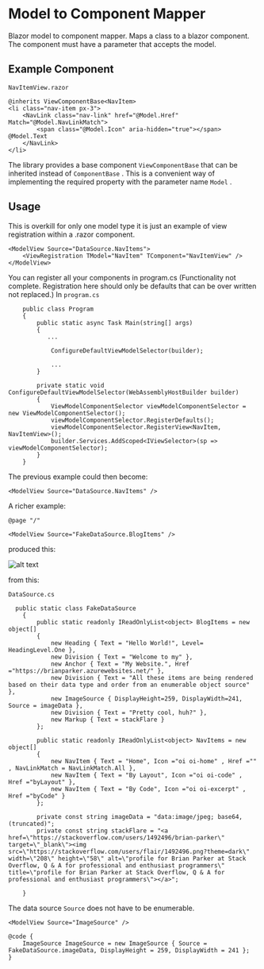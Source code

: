 # Model to Component Mapper
Blazor model to component mapper. Maps a class to a blazor component. The component must have a parameter that accepts the model.

## Example Component
```NavItemView.razor```

```
@inherits ViewComponentBase<NavItem>
<li class="nav-item px-3">
    <NavLink class="nav-link" href="@Model.Href" Match="@Model.NavLinkMatch">
        <span class="@Model.Icon" aria-hidden="true"></span> @Model.Text
    </NavLink>
</li>
```

The library provides a base component ``` ViewComponentBase ``` that can be inherited instead of ``` ComponentBase ``` . This is a convenient way of implementing the required property with the parameter name ``` Model ``` .

## Usage
This is overkill for only one model type it is just an example of view registration within a .razor component.
```
<ModelView Source="DataSource.NavItems">
    <ViewRegistration TModel="NavItem" TComponent="NavItemView" />
</ModelView>
```

You can register all your components in program.cs (Functionality not complete. Registration here should only be defaults that can be over written not replaced.)
In ```program.cs``` 

```
    public class Program
    {
        public static async Task Main(string[] args)
        {
           ...

            ConfigureDefaultViewModelSelector(builder);

            ...
        }

        private static void ConfigureDefaultViewModelSelector(WebAssemblyHostBuilder builder)
        {
            ViewModelComponentSelector viewModelComponentSelector = new ViewModelComponentSelector();
            viewModelComponentSelector.RegisterDefaults();
            viewModelComponentSelector.RegisterView<NavItem, NavItemView>();
            builder.Services.AddScoped<IViewSelector>(sp => viewModelComponentSelector);
        }
    }
 ```

The previous example could then become:

```
<ModelView Source="DataSource.NavItems" />
```

A richer example:


```
@page "/"

<ModelView Source="FakeDataSource.BlogItems" />
```

produced this:

![alt text](https://user-images.githubusercontent.com/8317299/95257997-d94d1900-0870-11eb-99f5-832aba33f2f0.png)


from this:

```DataSource.cs```

```
  public static class FakeDataSource
    {
        public static readonly IReadOnlyList<object> BlogItems = new object[]
        {
            new Heading { Text = "Hello World!", Level= HeadingLevel.One },
            new Division { Text = "Welcome to my" },
            new Anchor { Text = "My Website.", Href ="https://brianparker.azurewebsites.net/" },
            new Division { Text = "All these items are being rendered based on their data type and order from an enumerable object source" },
            new ImageSource { DisplayHeight=259, DisplayWidth=241, Source = imageData },
            new Division { Text = "Pretty cool, huh?" },
            new Markup { Text = stackFlare }
        };

        public static readonly IReadOnlyList<object> NavItems = new object[]
        {
            new NavItem { Text = "Home", Icon ="oi oi-home" , Href ="" , NavLinkMatch = NavLinkMatch.All },
            new NavItem { Text = "By Layout", Icon ="oi oi-code" , Href ="byLayout" },
            new NavItem { Text = "By Code", Icon ="oi oi-excerpt" , Href ="byCode" }
        };

        private const string imageData = "data:image/jpeg; base64, (truncated)";
        private const string stackFlare = "<a href=\"https://stackoverflow.com/users/1492496/brian-parker\" target=\"_blank\"><img src=\"https://stackoverflow.com/users/flair/1492496.png?theme=dark\" width=\"208\" height=\"58\" alt=\"profile for Brian Parker at Stack Overflow, Q & A for professional and enthusiast programmers\" title=\"profile for Brian Parker at Stack Overflow, Q & A for professional and enthusiast programmers\"></a>";

    }
```


The data source ```Source``` does not have to be enumerable.

```
<ModelView Source="ImageSource" />

@code {
    ImageSource ImageSource = new ImageSource { Source = FakeDataSource.imageData, DisplayHeight = 259, DisplayWidth = 241 };
}

```
